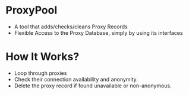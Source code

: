 # ProxyPool
- A tool that adds/checks/cleans Proxy Records
- Flexible Access to the Proxy Database, simply by using its interfaces


# How It Works?
- Loop through proxies
- Check their connection availability and anonymity.
- Delete the proxy record if found unavailable or non-anonymous.
